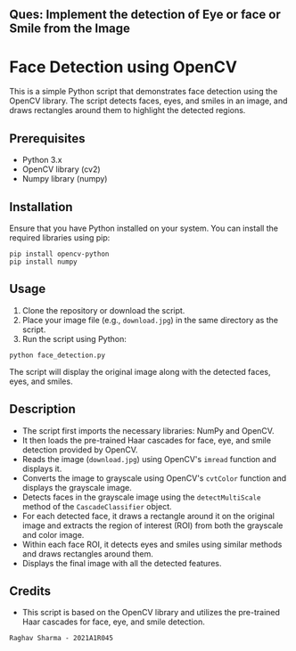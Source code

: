 ## Ques: Implement the detection of Eye or face or Smile from the Image

# Face Detection using OpenCV

This is a simple Python script that demonstrates face detection using the OpenCV library. The script detects faces, eyes, and smiles in an image, and draws rectangles around them to highlight the detected regions.

## Prerequisites

- Python 3.x
- OpenCV library (cv2)
- Numpy library (numpy)

## Installation

Ensure that you have Python installed on your system. You can install the required libraries using pip:

```
pip install opencv-python
pip install numpy
```

## Usage

1. Clone the repository or download the script.
2. Place your image file (e.g., `download.jpg`) in the same directory as the script.
3. Run the script using Python:

```
python face_detection.py
```

The script will display the original image along with the detected faces, eyes, and smiles.

## Description

- The script first imports the necessary libraries: NumPy and OpenCV.
- It then loads the pre-trained Haar cascades for face, eye, and smile detection provided by OpenCV.
- Reads the image (`download.jpg`) using OpenCV's `imread` function and displays it.
- Converts the image to grayscale using OpenCV's `cvtColor` function and displays the grayscale image.
- Detects faces in the grayscale image using the `detectMultiScale` method of the `CascadeClassifier` object.
- For each detected face, it draws a rectangle around it on the original image and extracts the region of interest (ROI) from both the grayscale and color image.
- Within each face ROI, it detects eyes and smiles using similar methods and draws rectangles around them.
- Displays the final image with all the detected features.

## Credits

- This script is based on the OpenCV library and utilizes the pre-trained Haar cascades for face, eye, and smile detection.

`Raghav Sharma - 2021A1R045`


